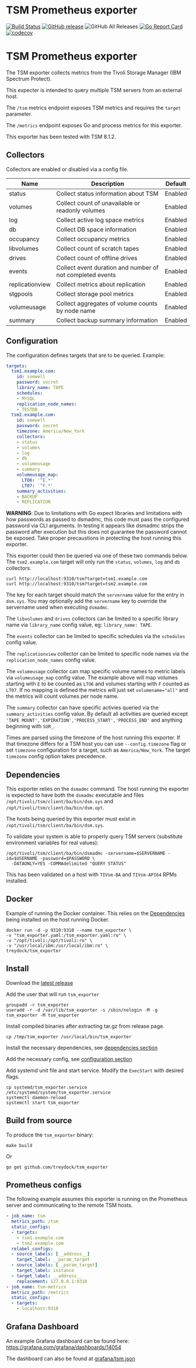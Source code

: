 # TSM Prometheus exporter

[![Build Status](https://circleci.com/gh/treydock/tsm_exporter/tree/main.svg?style=shield)](https://circleci.com/gh/treydock/tsm_exporter)
[![GitHub release](https://img.shields.io/github/v/release/treydock/tsm_exporter?include_prereleases&sort=semver)](https://github.com/treydock/tsm_exporter/releases/latest)
![GitHub All Releases](https://img.shields.io/github/downloads/treydock/tsm_exporter/total)
[![Go Report Card](https://goreportcard.com/badge/github.com/treydock/tsm_exporter)](https://goreportcard.com/report/github.com/treydock/tsm_exporter)
[![codecov](https://codecov.io/gh/treydock/tsm_exporter/branch/main/graph/badge.svg)](https://codecov.io/gh/treydock/tsm_exporter)

# TSM Prometheus exporter

The TSM exporter collects metrics from the Tivoli Storage Manager (IBM Spectrum Protect).

This expecter is intended to query multiple TSM servers from an external host.

The `/tsm` metrics endpoint exposes TSM metrics and requires the `target` parameter.

The `/metrics` endpoint exposes Go and process metrics for this exporter.

This exporter has been tested with TSM 8.1.2.

## Collectors

Collectors are enabled or disabled via a config file.

Name | Description | Default
-----|-------------|--------
status | Collect status information about TSM | Enabled
volumes | Collect count of unavailable or readonly volumes | Enabled
log | Collect active log space metrics | Enabled
db | Collect DB space information | Enabled
occupancy | Collect occupancy metrics | Enabled
libvolumes | Collect count of scratch tapes | Enabled
drives | Collect count of offline drives | Enabled
events | Collect event duration and number of not completed events | Enabled
replicationview | Collect metrics about replication | Enabled
stgpools | Collect storage pool metrics | Enabled
volumeusage | Collect aggregates of volume counts by node name | Enabled
summary | Collect backup summary information | Enabled

## Configuration

The configuration defines targets that are to be queried. Example:

```yaml
targets:
  tsm1.example.com:
    id: somwell
    password: secret
    library_name: TAPE
    schedules:
    - MYSQL
    replication_node_names:
    - TESTDB
  tsm2.example.com:
    id: somwell
    password: secret
    timezone: America/New_York
    collectors:
    - status
    - volumes
    - log
    - db
    - volumeusage
    - summary
    volumeusage_map:
      LTO6: '^E.*'
      LT07: '^F.*'
    summary_activities:
    - BACKUP
    - REPLICATION
```

**WARNING**: Due to limitations with Go expect libraries and limitations with how passwords as passed to dsmadmc, 
this code must pass the configured password via CLI arguments. In testing it appears like dsmadmc strips the password
after execution but this does not guarantee the password cannot be exposed.
Take proper precaustions in protecting the host running this exporter.

This exporter could then be queried via one of these two commands below.  The `tsm2.example.com` target will only run the `status`, `volumes`, `log` and `db` collectors.

```
curl http://localhost:9310/tsm?target=tsm1.example.com
curl http://localhost:9310/tsm?target=tsm2.example.com
```

The key for each target should match the `servername` value for the entry in `dsm.sys`.  You may optionally add the `servername` key to override the servername used when executing `dsmadmc`.

The `libvolumes` and `drives` collectors can be limited to a specific library name via `library_name` config value, eg: `library_name: TAPE`.

The `events` collector can be limited to specific schedules via the `schedules` config value.

The `replicationview` collector can be limited to specific node names via the `replication_node_names` config value.

The `volumeusage` collector can map specific volume names to metric labels via `volumeusage_map` config value.
The example above will map volumes starting with `E` to be counted as `LTO6` and volumes starting with `F` counted as `LT07`. If no mapping is defined the metrics will just set `volumename="all"` and the metrics will count volumes per node name.

The `summary` collector can have specific activies queried via the `summary_activities` config value. By default
all activities are queried except `'TAPE MOUNT','EXPIRATION','PROCESS_START','PROCESS_END'` and anything beginning with `SUR_`.

Times are parsed using the timezone of the host running this exporter. If that timezone differs for a TSM host you can use `--config.timezone` flag or set `timezone` configuration for a target, such as `America/New_York`.  The target `timezone` config option takes precedence.

## Dependencies

This exporter relies on the `dsmadmc` command. The host running the exporter is expected to have both the `dsmadmc` executable and files `/opt/tivoli/tsm/client/ba/bin/dsm.sys` and `/opt/tivoli/tsm/client/ba/bin/dsm.opt`.

The hosts being queried by this exporter must exist in `/opt/tivoli/tsm/client/ba/bin/dsm.sys`.

To validate your system is able to properly query TSM servers (substitute environment variables for real values):

```
/opt/tivoli/tsm/client/ba/bin/dsmadmc -servername=$SERVERNAME -id=$USERNAME -password=$PASSWORD \
  -DATAONLY=YES -COMMAdelimited "QUERY STATUS"
```

This has been validated on a host with `TIVsm-BA` and `TIVsm-API64` RPMs installed.

## Docker

Example of running the Docker container. This relies on the [Dependencies](#dependencies) being installed on the host running Docker.

```
docker run -d -p 9310:9310 --name tsm_exporter \
-v "tsm_exporter.yaml:/tsm_exporter.yaml:ro" \
-v "/opt/tivoli:/opt/tivoli:ro" \
-v "/usr/local/ibm:/usr/local/ibm:ro" \
treydock/tsm_exporter
```

## Install

Download the [latest release](https://github.com/treydock/tsm_exporter/releases)

Add the user that will run `tsm_exporter`

```
groupadd -r tsm_exporter
useradd -r -d /var/lib/tsm_exporter -s /sbin/nologin -M -g tsm_exporter -M tsm_exporter
```

Install compiled binaries after extracting tar.gz from release page.

```
cp /tmp/tsm_exporter /usr/local/bin/tsm_exporter
```

Install the necessary dependencies, see [dependencies section](#dependencies)

Add the necessary config, see [configuration section](#configuration)

Add systemd unit file and start service. Modify the `ExecStart` with desired flags.

```
cp systemd/tsm_exporter.service /etc/systemd/system/tsm_exporter.service
systemctl daemon-reload
systemctl start tsm_exporter
```

## Build from source

To produce the `tsm_exporter` binary:

```
make build
```

Or

```
go get github.com/treydock/tsm_exporter
```

## Prometheus configs

The following example assumes this exporter is running on the Prometheus server and communicating to the remote TSM hosts.

```yaml
- job_name: tsm
  metrics_path: /tsm
  static_configs:
  - targets:
    - tsm1.example.com
    - tsm2.example.com
  relabel_configs:
  - source_labels: [__address__]
    target_label: __param_target
  - source_labels: [__param_target]
    target_label: instance
  - target_label: __address__
    replacement: 127.0.0.1:9310
- job_name: tsm-metrics
  metrics_path: /metrics
  static_configs:
  - targets:
    - localhost:9310
```

## Grafana Dashboard

An example Grafana dashboard can be found here: https://grafana.com/grafana/dashboards/14054

The dashboard can also be found at [grafana/tsm.json](grafana/tsm.json)
